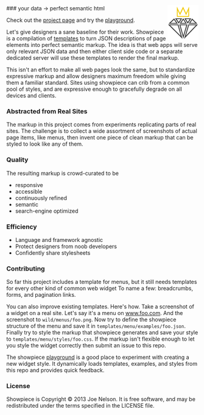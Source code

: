 <img src="illustrations/darkdiamond.png" alt="Showpiece" align="right" />
### your data → perfect semantic html

Check out the [project page](http://begriffs.github.io/showpiece) and
try the [playground](http://begriffs.github.io/showpiece/playground).

Let's give designers a sane baseline for their work. Showpiece is a compilation of
[templates](https://json-template.googlecode.com/svn/trunk/doc/Introducing-JSON-Template.html)
to turn JSON descriptions of page elements into perfect semantic markup.
The idea is that web apps will serve only relevant JSON data and then
either client side code or a separate dedicated server will use these
templates to render the final markup.

This isn't an effort to make all web pages look the same, but to
standardize expressive markup and allow designers maximum freedom while
giving them a familiar standard. Sites using showpiece can crib from a
common pool of styles, and are expressive enough to gracefully degrade
on all devices and clients.

### Abstracted from Real Sites

The markup in this project comes from experiments replicating parts of
real sites. The challenge is to collect a wide assortment of screenshots
of actual page items, like menus, then invent one piece of clean markup
that can be styled to look like any of them.

### Quality

The resulting markup is crowd-curated to be
* responsive
* accessible
* continuously refined
* semantic
* search-engine optimized

### Efficiency

* Language and framework agnostic
* Protect designers from noob developers
* Confidently share stylesheets

### Contributing

So far this project includes a template for menus, but it still needs
templates for every other kind of common web widget To name a few:
breadcrumbs, forms, and pagination links.

You can also improve existing templates. Here's how. Take a screenshot
of a widget on a real site. Let's say it's a menu on www.foo.com. And
the screenshot to `wild/menus/foo.png`. Now try to define the showpiece
structure of the menu and save it in `templates/menu/examples/foo.json`.
Finally try to style the markup that showpiece generates and save your
style to `templates/menu/styles/foo.css`. If the markup isn't flexible
enough to let you style the widget correctly then submit an issue to
this repo.

The showpiece
[playground](http://begriffs.github.io/showpiece/playground) is a good
place to experiment with creating a new widget style. It dynamically
loads templates, examples, and styles from this repo and provides quick
feedback.

### License

Showpiece is Copyright © 2013 Joe Nelson. It is free software, and may
be redistributed under the terms specified in the LICENSE file.
